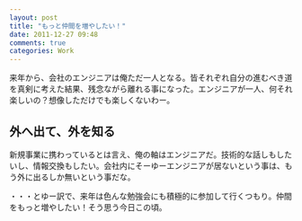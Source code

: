```yaml
---
layout: post
title: "もっと仲間を増やしたい！"
date: 2011-12-27 09:48
comments: true
categories: Work
---
```


来年から、会社のエンジニアは俺ただ一人となる。皆それぞれ自分の進むべき道を真剣に考えた結果、残念ながら離れる事になった。エンジニアが一人、何それ楽しいの？想像しただけでも楽しくないわー。

<!-- more -->

## 外へ出て、外を知る

新規事業に携わっているとは言え、俺の軸はエンジニアだ。技術的な話しもしたいし、情報交換もしたい。会社内にそーゆーエンジニアが居ないという事は、もう外に出るしか無いという事だな。

・・・とゆー訳で、来年は色んな勉強会にも積極的に参加して行くつもり。仲間をもっと増やしたい！そう思う今日この頃。
